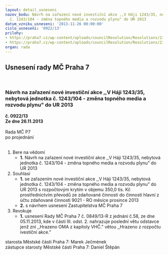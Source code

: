 ```yaml
---
layout: detail_usneseni
nazev_bodu: Návrh na zařazení nové investiční akce ,,V Háji 1243/35, nebytová jednotka
  č. 1243/104 - změna topného media a rozvodu plynu" do UR 2013
datum_vzniku_usneseni: '2013-11-26 00:00:00'
cislo_usneseni: '0922/13'
prilohy:
- https://praha7.cz/wp-content/uploads/councilResolution/Resolutions/23459/61-13-priloha_5_0849r13.doc
- https://praha7.cz/wp-content/uploads/councilResolution/Resolutions/23459/61-13-priloha_6_z_vh35.doc
organ: rada
---
```

<div id="ucUsn_pList" class="usn">
	<span><h2>Usnesení rady MČ Praha 7 </h2>
<br></span><div class="standBody">
<span><h3>Návrh na zařazení nové investiční akce ,,V Háji 1243/35, nebytová jednotka č. 1243/104 - změna topného media a rozvodu plynu" do UR 2013</h3></span><div class="center">
		<strong>č. 0922/13</strong><br>
	</div>
<div class="center">
		<strong>Ze dne 26.11.2013</strong><br><br>
	</div>Rada MČ P7<br> po projednání<br><br><ol>
<li>Bere na vědomí<ul><li>
<strong>1.</strong> Návrh na zařazení nové investiční akce ,,V Háji 1243/35, nebytová jednotka č. 1243/104 - změna topného media a rozvodu plynu" do UR 2013</li></ul>
</li>
<li>Souhlasí<ul>
<li>
<strong>1.</strong> se zařazením nové investiční akce ,,V Háji 1243/35, nebytová jednotka č. 1243/104 - změna topného media a rozvodu plynu" do UR 2013 s rozpočtovým krytím v  objemu 350,0 tis. Kč prostřednictvím převodů ze zdaňované činnosti do činnosti hlavní z účtu zdaňované činnosti 9021 - RO měsíce prosince 2013</li>
<li>
<strong>2.</strong> s návrhem usnesení Zastupitelstva MČ Praha 7</li>
</ul>
</li>
<li>Revokuje<ul><li>
<strong>1.</strong> usnesení Rady MČ Praha 7 č. 0849/13-R z jednání č.58, ze dne 05.11.2013, kde v části III. odst. 2. nahrazuje poslední větu odstavce jenž zní ,,Hrazeno OMA z kapitoly VHČ." větou ,,Hrazeno z rozpočtu ivestiční akce."</li></ul>
</li>
</ol>starosta Městské části Praha 7: Marek Ječmének<br>zástupce starosty Městské části Praha 7: Daniel Štěpán 
</div>
</div>